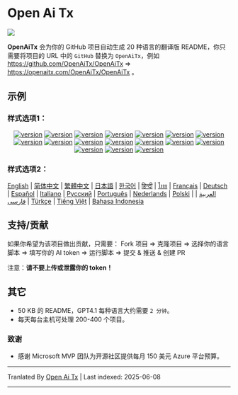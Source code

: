 # Open Ai Tx

![](https://openaitx.github.io/logo_crop.png)

**OpenAiTx** 会为你的 GitHub 项目自动生成 20 种语言的翻译版 README，你只需要将项目的 URL 中的 `GitHub` 替换为 `OpenAiTx`，例如 https://github.com/OpenAiTx/OpenAiTx => https://openaitx.com/OpenAiTx/OpenAiTx 。

## 示例

### 样式选项1：

<div style="text-align: center"><p><a href="https://openaitx.github.io/view.html?user=OpenAiTx&project=OpenAiTx&lang=en"><img src="https://img.shields.io/badge/EN-white" alt="version"></a> <a href="https://openaitx.github.io/view.html?user=OpenAiTx&project=OpenAiTx&lang=zh-CN"><img src="https://img.shields.io/badge/简中-white" alt="version"></a> <a href="https://openaitx.github.io/view.html?user=OpenAiTx&project=OpenAiTx&lang=zh-TW"><img src="https://img.shields.io/badge/繁中-white" alt="version"></a> <a href="https://openaitx.github.io/view.html?user=OpenAiTx&project=OpenAiTx&lang=ja"><img src="https://img.shields.io/badge/日本語-white" alt="version"></a> <a href="https://openaitx.github.io/view.html?user=OpenAiTx&project=OpenAiTx&lang=ko"><img src="https://img.shields.io/badge/한국어-white" alt="version"></a> <a href="https://openaitx.github.io/view.html?user=OpenAiTx&project=OpenAiTx&lang=th"><img src="https://img.shields.io/badge/ไทย-white" alt="version"></a> <a href="https://openaitx.github.io/view.html?user=OpenAiTx&project=OpenAiTx&lang=fr"><img src="https://img.shields.io/badge/Français-white" alt="version"></a> <a href="https://openaitx.github.io/view.html?user=OpenAiTx&project=OpenAiTx&lang=de"><img src="https://img.shields.io/badge/Deutsch-white" alt="version"></a> <a href="https://openaitx.github.io/view.html?user=OpenAiTx&project=OpenAiTx&lang=es"><img src="https://img.shields.io/badge/Español-white" alt="version"></a> <a href="https://openaitx.github.io/view.html?user=OpenAiTx&project=OpenAiTx&lang=it"><img src="https://img.shields.io/badge/Italiano-white" alt="version"></a> <a href="https://openaitx.github.io/view.html?user=OpenAiTx&project=OpenAiTx&lang=ru"><img src="https://img.shields.io/badge/Русский-white" alt="version"></a> <a href="https://openaitx.github.io/view.html?user=OpenAiTx&project=OpenAiTx&lang=pt"><img src="https://img.shields.io/badge/Português-white" alt="version"></a> <a href="https://openaitx.github.io/view.html?user=OpenAiTx&project=OpenAiTx&lang=nl"><img src="https://img.shields.io/badge/Nederlands-white" alt="version"></a> <a href="https://openaitx.github.io/view.html?user=OpenAiTx&project=OpenAiTx&lang=pl"><img src="https://img.shields.io/badge/Polski-white" alt="version"></a> <a href="https://openaitx.github.io/view.html?user=OpenAiTx&project=OpenAiTx&lang=ar"><img src="https://img.shields.io/badge/العربية-white" alt="version"></a> <a href="https://openaitx.github.io/view.html?user=OpenAiTx&project=OpenAiTx&lang=tr"><img src="https://img.shields.io/badge/Türkçe-white" alt="version"></a> <a href="https://openaitx.github.io/view.html?user=OpenAiTx&project=OpenAiTx&lang=vi"><img src="https://img.shields.io/badge/Tiếng Việt-white" alt="version"></a> </p></div>

### 样式选项2：

[English](https://openaitx.github.io/view.html?user=mini-software&project=MiniExcel&lang=en) | [简体中文](https://openaitx.github.io/view.html?user=mini-software&project=MiniExcel&lang=zh-CN) | [繁體中文](https://openaitx.github.io/view.html?user=mini-software&project=MiniExcel&lang=zh-TW) | [日本語](https://openaitx.github.io/view.html?user=mini-software&project=MiniExcel&lang=ja) | [한국어](https://openaitx.github.io/view.html?user=mini-software&project=MiniExcel&lang=ko) | [हिन्दी](https://openaitx.github.io/view.html?user=mini-software&project=MiniExcel&lang=hi) | [ไทย](https://openaitx.github.io/view.html?user=mini-software&project=MiniExcel&lang=th) | [Français](https://openaitx.github.io/view.html?user=mini-software&project=MiniExcel&lang=fr) | [Deutsch](https://openaitx.github.io/view.html?user=mini-software&project=MiniExcel&lang=de) | [Español](https://openaitx.github.io/view.html?user=mini-software&project=MiniExcel&lang=es) | [Italiano](https://openaitx.github.io/view.html?user=mini-software&project=MiniExcel&lang=it) | [Русский](https://openaitx.github.io/view.html?user=mini-software&project=MiniExcel&lang=ru) | [Português](https://openaitx.github.io/view.html?user=mini-software&project=MiniExcel&lang=pt) | [Nederlands](https://openaitx.github.io/view.html?user=mini-software&project=MiniExcel&lang=nl) | [Polski](https://openaitx.github.io/view.html?user=mini-software&project=MiniExcel&lang=pl) | [العربية](https://openaitx.github.io/view.html?user=mini-software&project=MiniExcel&lang=ar) | [فارسی](https://openaitx.github.io/view.html?user=mini-software&project=MiniExcel&lang=fa) | [Türkçe](https://openaitx.github.io/view.html?user=mini-software&project=MiniExcel&lang=tr) | [Tiếng Việt](https://openaitx.github.io/view.html?user=mini-software&project=MiniExcel&lang=vi) | [Bahasa Indonesia](https://openaitx.github.io/view.html?user=mini-software&project=MiniExcel&lang=id)

## 支持/贡献

如果你希望为该项目做出贡献，只需要：
Fork 项目 => 克隆项目 => 选择你的语言脚本 => 填写你的 AI token => 运行脚本 => 提交 & 推送 & 创建 PR

注意：**请不要上传或泄露你的 token！**

## 其它

- 50 KB 的 README，GPT4.1 每种语言大约需要 `2 分钟`。
- 每天每台主机可处理 200-400 个项目。

### 致谢

- 感谢 Microsoft MVP 团队为开源社区提供每月 150 美元 Azure 平台预算。

---

Tranlated By [Open Ai Tx](https://github.com/OpenAiTx/OpenAiTx) | Last indexed: 2025-06-08

---